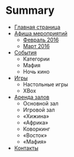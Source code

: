 # Summary

* [Главная страница](README.md)
* [Афиша мероприятий](afisha.md)
   * [Февраль 2016](2016-02.md)
   * [Март 2016](2016-03.md)
* [События](events.md)
   * Категории
   * Мафия
   * Ночь кино
* [Игры](games.md)
   * Настольные игры
   * XBox
* [Аренда залов](rent.md)
   * Основной зал
   * Игровой зал
   * «Хижина»
   * «Африка»
   * Коворкинг
   * «Восток»
   * «Мафия»
* [Контакты](contacts.md)

